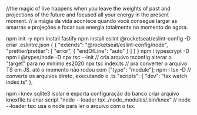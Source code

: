 //the magic of live happens when you leave the weights of past and projections of the future and focused all your energy in the present moment.
// a mágia da vida acontece quando você consegue largar as amarras e projeções e focar sua energia totalmente no momento do agora.

npm init -y
npm install fastify
npm install eslint @rocketseat/eslint-config -D
criar .eslintrc.json {
  {
  "extends": "@rocketseat/eslint-config/node",
  "prettier/prettier": [
    "error",
    {
      "endOfLine": "auto"
    }
  ]
}
}
npm i typescrypt -D
npm i @types/node -D
npx tsc --init // cria arquivo tsconfig
alterar o "target" para no mínimo es2020
npx tsc index.ts // pra converter o arquivo TS em JS. até o momento não rodou com ["type": "module"];
npm i tsx -D // converte os arquivos direto, executando o .ts
 "scripts": {
    "dev": "tsx watch index.ts"
  },

npm i knex sqlite3
isolar e exporta configuração do banco
criar arquivo knexfile.ts
criar script "node --loader tsx ./node_modules/.bin/knex" // node --loader tsx: usa o node para ler o arquivo com o tsx.
